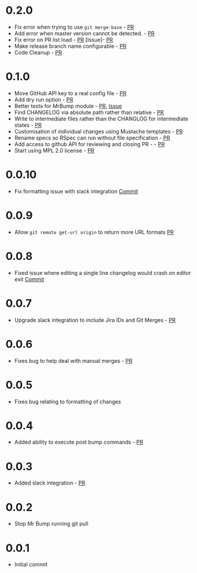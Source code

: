 # 0.2.0
* Fix error when trying to use `git merge-base` - [PR](https://github.com/xulaus/mr_bump/pull/28)
* Add error when master version cannot be detected. - [PR](https://github.com/xulaus/mr_bump/pull/29)
* Fix error on PR list load - [PR](https://github.com/xulaus/mr_bump/pull/30) [Issue]- [PR](https://github.com/xulaus/mr_bump/pull/24) 
* Make release branch name configurable - [PR](https://github.com/xulaus/mr_bump/pull/25)
* Code Cleanup - [PR](https://github.com/xulaus/mr_bump/pull/15)

# 0.1.0
* Move GitHub API key to a real config file - [PR](https://github.com/xulaus/mr_bump/pull/23)
* Add dry run option - [PR](https://github.com/xulaus/mr_bump/pull/22)
* Better tests for MrBump module - [PR](https://github.com/xulaus/mr_bump/pull/14), [Issue](https://github.com/xulaus/mr_bump/issues/8)
* Find CHANGELOG via absolute path rather than relative - [PR](https://github.com/xulaus/mr_bump/pull/16)
* Write to intermediate files rather than the CHANGLOG for intermediate states - [PR](https://github.com/xulaus/mr_bump/pull/13)
* Customisation of individual changes using Mustache templates - [PR](https://github.com/xulaus/mr_bump/pull/6)
* Rename specs so RSpec can run without file specification - [PR](https://github.com/xulaus/mr_bump/pull/11)
* Add access to github API for reviewing and closing PR - - [PR](https://github.com/xulaus/mr_bump/pull/10)
* Start using MPL 2.0 license - [PR](https://github.com/xulaus/mr_bump/pull/9)


# 0.0.10
* Fix formatting issue with slack integration [Commit](https://github.com/xulaus/mr_bump/commit/f33452d5fded9810166e5e41bfc87f1fc228218c)

# 0.0.9
* Allow `git remote get-url origin` to return more URL formats [PR](https://github.com/xulaus/mr_bump/pull/7)

# 0.0.8
* Fixed issue where editing a single line changelog would crash on editor exit [Commit](https://github.com/xulaus/mr_bump/commit/cb3fb068c1906ef52771b5859e5c51363c3976a2)

# 0.0.7
* Upgrade slack integration to include Jira IDs and Git Merges - [PR](https://github.com/xulaus/mr_bump/pull/5)

# 0.0.6
* Fixes bug to help deal with manual merges - [PR](https://github.com/xulaus/mr_bump/pull/3)

# 0.0.5
* Fixes bug relating to formatting of changes

# 0.0.4
* Added ability to execute post bump commands - [PR](https://github.com/xulaus/mr_bump/pull/2)

# 0.0.3
* Added slack integration - [PR](https://github.com/xulaus/mr_bump/pull/1)

# 0.0.2
* Stop Mr Bump running git pull

# 0.0.1
* Initial commit
